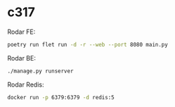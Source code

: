 # c317

Rodar FE:

```bash
poetry run flet run -d -r --web --port 8080 main.py
```

Rodar BE:

```bash
./manage.py runserver
```

Rodar Redis:

```bash
docker run -p 6379:6379 -d redis:5
```
